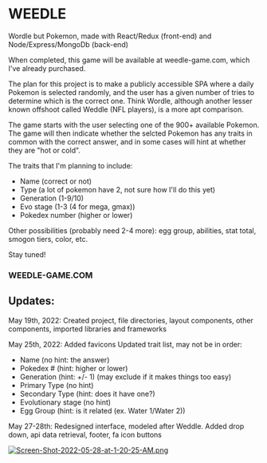 # WEEDLE
Wordle but Pokemon, made with React/Redux (front-end) and Node/Express/MongoDb (back-end)


When completed, this game will be available at weedle-game.com, which I've already purchased.


The plan for this project is to make a publicly accessible SPA where a daily Pokemon is selected randomly, and the user has a given number of tries to determine which is the correct one. Think Wordle, although another lesser known offshoot called Weddle (NFL players), is a more apt comparison.


The game starts with the user selecting one of the 900+ available Pokemon. The game will then indicate whether the selcted Pokemon has any traits in common with the correct answer, and in some cases will hint at whether they are "hot or cold".


The traits that I'm planning to include:

- Name (correct or not)
- Type (a lot of pokemon have 2, not sure how I'll do this yet)
- Generation (1-9/10)
- Evo stage (1-3 (4 for mega, gmax))
- Pokedex number (higher or lower)


Other possibilities (probably need 2-4 more): egg group, abilities, stat total, smogon tiers, color, etc.


Stay tuned!

### WEEDLE-GAME.COM

Updates:
------------------------------------------------
May 19th, 2022: Created project, file directories, layout components, other components, imported libraries and frameworks

May 25th, 2022: Added favicons
Updated trait list, may not be in order:

- Name (no hint: the answer)
- Pokedex # (hint: higher or lower)
- Generation (hint: +/- 1) (may exclude if it makes things too easy)
- Primary Type (no hint)
- Secondary Type (hint: does it have one?)
- Evolutionary stage (no hint)
- Egg Group (hint: is it related (ex. Water 1/Water 2))

May 27-28th:
Redesigned interface, modeled after Weddle. Added drop down, api data retrieval, footer, fa icon buttons

[![Screen-Shot-2022-05-28-at-1-20-25-AM.png](https://i.postimg.cc/gJWsPStZ/Screen-Shot-2022-05-28-at-1-20-25-AM.png)](https://postimg.cc/06VDYfsk)